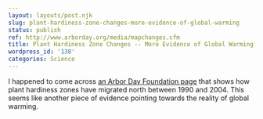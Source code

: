```yaml
---
layout: layouts/post.njk
slug: plant-hardiness-zone-changes-more-evidence-of-global-warming
status: publish
ref: http://www.arborday.org/media/mapchanges.cfm
title: Plant Hardiness Zone Changes -- More Evidence of Global Warming?
wordpress_id: '138'
categories: Science
---
```


I happened to come across [an Arbor Day Foundation page](http://www.arborday.org/media/mapchanges.cfm) that shows how plant hardiness zones have migrated north between 1990 and 2004.  This seems like another piece of evidence pointing towards the reality of global warming.

